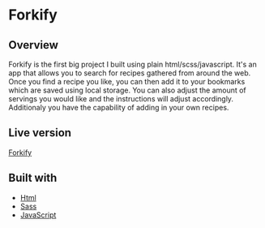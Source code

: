 # Forkify

## Overview

Forkify is the first big project I built using plain html/scss/javascript. It's an app that allows you to search for recipes gathered from around the web. Once you find a recipe you like, you can then add it to your bookmarks which are saved using local storage. You can also adjust the amount of servings you would like and the instructions will adjust accordingly. Additionaly you have the capability of adding in your own recipes.

## Live version

[Forkify](https://forkify-kent.netlify.app/)

## Built with

- [Html](https://developer.mozilla.org/en-US/docs/Web/HTML)
- [Sass](https://sass-lang.com/)
- [JavaScript](https://www.javascript.com/)
